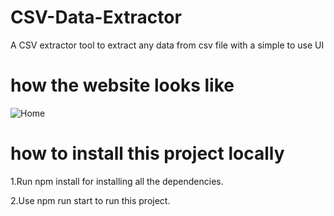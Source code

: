 # CSV-Data-Extractor

A CSV extractor tool to extract any data from csv file with a simple to use UI

# how the website looks like

![Home](https://github.com/user-attachments/assets/07f4414c-5b1e-43f3-92ad-3c88fcb58a9a)

# how to install this project locally

1.Run npm install for installing all the dependencies.

2.Use npm run start to run this project.
